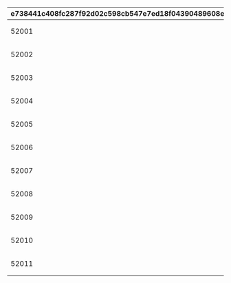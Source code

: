 |e738441c408fc287f92d02c598cb547e7ed18f04390489608e7726326213b7c9|22fce6a579c86ffc64fb044eff0097a90aeaa15b12d5dbde4c03811390304c4c|225f3b27aadec9a7a81751c4e7fbaf52e9130aa9b643e612b0c373c7658ed45b|ecdad2f63c53eba1fb5614f04ba99d53d4f44f6c912cd501b376f49196f20916|f0e1ebb11f7336d5a1a1c640e1dd4eaf70111652836b834576787e6921bff113|3ede4e126346332e11c11e4c25dec83ffb24ed338483a06e945b87f8c58b416a|c411eb517ee1bb05314ee03aa0139ce0d09ce330535c64dc36c1bb1faba71e83|0f6d15b02a5c5220b6ed63a92a51492e32a370032b9f74bb45df6aeef34abd37|af9f596c0d318fcbbe51be240376aaa964429d407a990bd1d54fa1bb8e4e499d|53acc1966ac0c81fbcf8b6d4a57491ba459371f00b73fcc7866f975ae6caf4ff|e7b5f3e321d3c667e39e410fd07c1c68ea8e6da8ff19eb2843f631d82ef82d6e|36f6a9375777680bf899bce8b62d484040b8553f16f1c63c812db68b4e09703e|de43f09d06ad5c604dcf0228f5dc635ebd259ee361674f4c8e269ad92f10841a|3f436ee47d4b43df35955f6dd671c3ea1e265f607a1383dd5be0bdd35187d4a1|2faa3700d56af41605bbb24722a484cae72270dc17ee07339c49814c8cae80e4|58d71ab6e40ae6ade4778a6d1fa879e15c9de1953dc238d711364209c56d6986|e9e9d0f5781dc77f98a19ddac22e9adb006af97a05e146478d7722f8d38ae0f7|
| --- | --- | --- | --- | --- | --- | --- | --- | --- | --- | --- | --- | --- | --- | --- | --- | --- |
|52001|51001|佩可莉姆的饱腹双份饭团|佩可莉姆的\n饱腹双份饭团|佩可莉姆精心制作的特大饭团。\n这么大似乎是为了体现出吃饭是活力来源。\n将最高级的食材包入让一般人饱腹的两倍分量中，\n是一道很有【美食殿堂】特色的菜。|骰子增加至两个。按照掷出的总数前进。|获得500里程。|500|1|1|2|1|0|1|0|10|2|
|52002|51002|可可萝的悠闲小憩沙拉|可可萝的\n悠闲小憩沙拉|可可萝为大家准备的沙拉。\n既考虑到营养均衡，还能吃饱。\n不仅注重味道，还保证了外观。\n是一道能带给大家对冒险的活力，充满慈爱的菜品。|下一次投掷骰子的结果必定是“1”。同时会跳过对下一个回合的计数。|获得500里程。|500|1|3|30001|1|0|2|0|10|2|
|52003|51003|凯露的极品五星汉堡|凯露的\n极品五星汉堡|夹着凯露想吃的食物的汉堡。\n香喷喷的面包和肉香味刺激着食欲。\n它是由非魔物的食材制成的。\n凯露认为这道菜对于冒险食品来说过于豪华了。|下次投掷骰子的结果必定是“5”。|获得1个平凡的未鉴定宝藏。|500|1|2|20004|1|0|1|0|10|1|
|52004|51004|莉莉的脚踏实地进步柏饼|莉莉的\n脚踏实地进步柏饼|是从莉莉制作的柏饼中……精心筛选的\n完美成品。不仅使用了最好的食材，\n还因为制作失败的那部分都被莉莉吃了，\n所以光从单价来看，就已经是很奢侈的菜品了。|接下来三次投掷骰子的结果都必定为“4”。|获得800里程。|500|1|2|20001|3|0|3|0|10|4|
|52005|51005|可璃亚的多彩丰盛豪华便当|可璃亚的\n多彩丰盛豪华便当|可璃亚一大早就开始准备的在冒险时食用的便当。\n菜色种类繁多，每样都堪称绝品。\n因为里面的菜品对大家保密了，\n所以令人很期待打开盖子的那一刻。|触发随机事件。|下次投掷骰子时，会多走一个格子。|500|3|4|1|0|0|3|0|11|1|
|52006|51006|普雷西娅的贪吃鬼香喷喷肉包|普雷西娅的贪吃鬼\n香喷喷肉包|塞满了普雷西娅精心挑选的食材的肉包。\n按照她的要求，做得比普通肉包\n大了好几倍。味道和分量都是满分，绝对会让人\n吃得很开心♪担任烹饪的可璃亚是这么说的。|下次投掷骰子的结果会是“4、5、6”其中的一个。|获得800里程。|500|1|2|20002|1|0|1|0|10|4|
|52007|51007|嘉夜和祈梨的食欲倍增烤肉三明治|嘉夜和祈梨的\n食欲倍增烤肉三明治|嘉夜和祈梨作为便当带来的烤肉。\n体现出祈梨常去的餐厅的硬派风格，作为黑帮\n能拿出三倍干劲，两人配合就是六倍干劲。\n能爆发出下克上的力量……好像是这样的。|下一次投掷骰子的结果必定是“3”，再下一次投掷骰子的结果必定是“6”。|获得一张抽奖券。|500|1|7|20003|2|0|1|0|10|3|
|52008|51008|珠希的招财彩虹鲷鱼烧|珠希的招财\n彩虹鲷鱼烧|珠希他们将带入“吉奥·特尔哥尼亚”的\n鲷鱼烧概念融合了当地文化后，\n以神奇的方式改造出来的甜食。散发着彩虹般的光芒，据说\n比兰德索尔的鲷鱼烧还要甜数倍。|下次停在里程格子上时，里程获得量提升200%。|获得500里程。|500|2|5|200|0|1|2|0|10|2|
|52009|51009|克萝茜的满功率土豆沙拉|克萝茜的\n满功率土豆沙拉|克萝茜拼尽全力制作的土豆沙拉。\n本来是打算做成脆皮蛋糕的，\n因为不小心捏碎，就改变了做法，最终完成了这道菜品。\n先不管来历如何，总之非常美味。|[FF7C4E,D62146]【不可覆盖】[-]下一次投掷骰子的结果必定是“8”，再下一次投掷骰子的结果必定是“1”。|获得1个平凡的未鉴定宝藏。|500|1|7|1|2|0|2|1|10|1|
|52010|51010|绫音和胡桃的蓝天郊游套餐|绫音和胡桃的\n蓝天郊游套餐|绫音和胡桃两人一起准备的午餐篮。\n里面装满了各式美味佳肴，体现出与同伴\n去冒险的愉快心情，能够让途中遇见的各种事\n都变得像是更加特别的经历。|地图上的“里程格子”、“宝藏格子”、“商店格子”的品级上升一级。效果持续到停在对应格子两次为止。|获得500里程。|500|2|6|1|0|2|3|0|10|2|
|52011|51011|莉玛的不可思议甜苹果|莉玛的\n不可思议甜苹果|莉玛用似似花给的苹果制作的秘密\n甜食。清爽的酸味和浓郁的甜味\n仿佛魔法一般相辅相成，达成了奇妙的平衡。\n能让食用的人瞬间为之着迷。|下一次投掷骰子的结果必定是“2”，再下一次投掷骰子的结果必定是“7”。|获得一张抽奖券。|500|1|7|1|2|0|3|0|10|3|